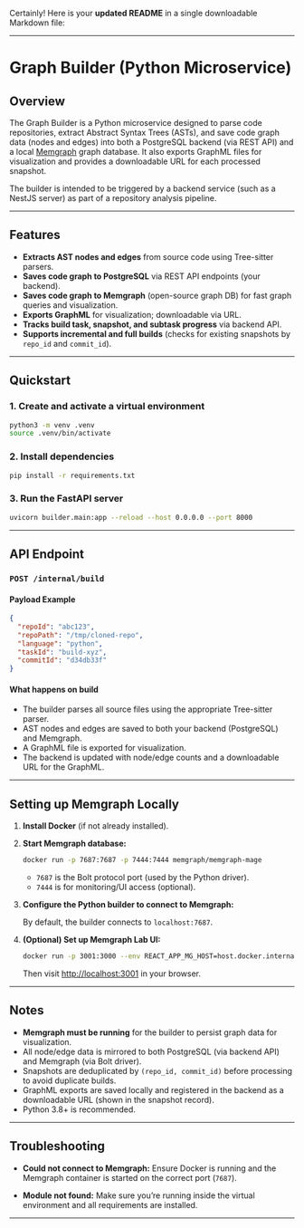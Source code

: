 Certainly! Here is your **updated README** in a single downloadable Markdown file:

---

# Graph Builder (Python Microservice)

## Overview

The Graph Builder is a Python microservice designed to parse code repositories, extract Abstract Syntax Trees (ASTs), and save code graph data (nodes and edges) into both a PostgreSQL backend (via REST API) and a local [Memgraph](https://memgraph.com/) graph database. It also exports GraphML files for visualization and provides a downloadable URL for each processed snapshot.

The builder is intended to be triggered by a backend service (such as a NestJS server) as part of a repository analysis pipeline.

---

## Features

- **Extracts AST nodes and edges** from source code using Tree-sitter parsers.
- **Saves code graph to PostgreSQL** via REST API endpoints (your backend).
- **Saves code graph to Memgraph** (open-source graph DB) for fast graph queries and visualization.
- **Exports GraphML** for visualization; downloadable via URL.
- **Tracks build task, snapshot, and subtask progress** via backend API.
- **Supports incremental and full builds** (checks for existing snapshots by `repo_id` and `commit_id`).

---

## Quickstart

### 1. Create and activate a virtual environment

```bash
python3 -m venv .venv
source .venv/bin/activate
````

### 2. Install dependencies

```bash
pip install -r requirements.txt
```

### 3. Run the FastAPI server

```bash
uvicorn builder.main:app --reload --host 0.0.0.0 --port 8000
```

---

## API Endpoint

### `POST /internal/build`

#### Payload Example

```json
{
  "repoId": "abc123",
  "repoPath": "/tmp/cloned-repo",
  "language": "python",
  "taskId": "build-xyz",
  "commitId": "d34db33f"
}
```

#### What happens on build

* The builder parses all source files using the appropriate Tree-sitter parser.
* AST nodes and edges are saved to both your backend (PostgreSQL) and Memgraph.
* A GraphML file is exported for visualization.
* The backend is updated with node/edge counts and a downloadable URL for the GraphML.

---

## Setting up Memgraph Locally

1. **Install Docker** (if not already installed).

2. **Start Memgraph database:**

   ```bash
   docker run -p 7687:7687 -p 7444:7444 memgraph/memgraph-mage
   ```

   * `7687` is the Bolt protocol port (used by the Python driver).
   * `7444` is for monitoring/UI access (optional).

3. **Configure the Python builder to connect to Memgraph:**

   By default, the builder connects to `localhost:7687`.

4. **(Optional) Set up Memgraph Lab UI:**

   ```bash
   docker run -p 3001:3000 --env REACT_APP_MG_HOST=host.docker.internal --env REACT_APP_MG_PORT=7687 memgraph/lab
   ```

   Then visit [http://localhost:3001](http://localhost:3001) in your browser.

---

## Notes

* **Memgraph must be running** for the builder to persist graph data for visualization.
* All node/edge data is mirrored to both PostgreSQL (via backend API) and Memgraph (via Bolt driver).
* Snapshots are deduplicated by `(repo_id, commit_id)` before processing to avoid duplicate builds.
* GraphML exports are saved locally and registered in the backend as a downloadable URL (shown in the snapshot record).
* Python 3.8+ is recommended.

---

## Troubleshooting

* **Could not connect to Memgraph:**
  Ensure Docker is running and the Memgraph container is started on the correct port (`7687`).

* **Module not found:**
  Make sure you’re running inside the virtual environment and all requirements are installed.

---